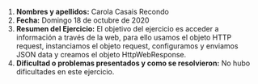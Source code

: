 1. **Nombres y apellidos:** Carola Casais Recondo
2. **Fecha:** Domingo 18 de octubre de 2020
3. **Resumen del Ejercicio:** El objetivo del ejercicio es acceder a información a través de la web, para ello usamos el objeto HTTP request, instanciamos el
objeto request, configuramos y enviamos JSON data y creamos el objeto HttpWebResponse.
4. **Dificultad o problemas presentados y como se resolvieron:** No hubo dificultades en este ejercicio.
